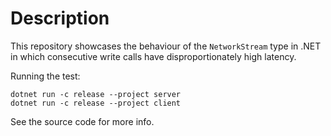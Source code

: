 # Description

This repository showcases the behaviour of the `NetworkStream` type in .NET in which consecutive write calls have disproportionately high latency.

Running the test:
```
dotnet run -c release --project server
dotnet run -c release --project client
```

See the source code for more info.